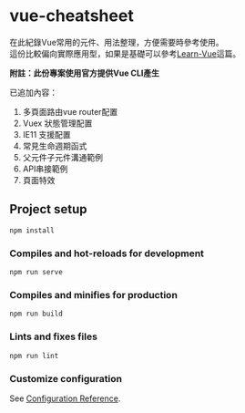 # vue-cheatsheet

在此紀錄Vue常用的元件、用法整理，方便需要時參考使用。  
這份比較偏向實際應用型，如果是基礎可以參考[Learn-Vue](https://github.com/unromanticman/Learn-Vue)這篇。

**附註：此份專案使用官方提供Vue CLI產生**

已追加內容：
1.  多頁面路由vue router配置
2.  Vuex 狀態管理配置 
3.  IE11 支援配置
4.  常見生命週期函式
5.  父元件子元件溝通範例
6.  API串接範例
7.  頁面特效


## Project setup
```
npm install
```

### Compiles and hot-reloads for development
```
npm run serve
```

### Compiles and minifies for production
```
npm run build
```

### Lints and fixes files
```
npm run lint
```

### Customize configuration
See [Configuration Reference](https://cli.vuejs.org/config/).

